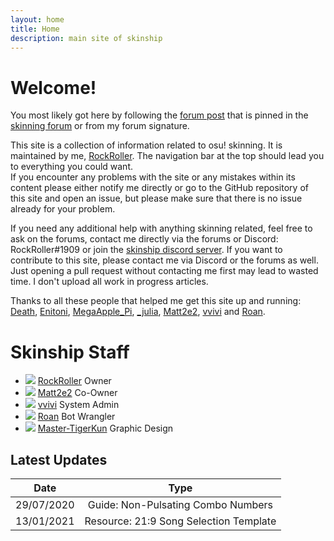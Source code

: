 ```yaml
---
layout: home
title: Home
description: main site of skinship
---
```


# Welcome!

You most likely got here by following the [forum post](https://osu.ppy.sh/community/forums/topics/881367) that is pinned in the [skinning forum](https://osu.ppy.sh/community/forums/15) or from my forum signature.

This site is a collection of information related to osu! skinning. It is maintained by me, [RockRoller](https://osu.ppy.sh/users/8388854). The navigation bar at the top should lead you to everything you could want.<br>
If you encounter any problems with the site or any mistakes within its content please either notify me directly or go to the GitHub repository of this site and open an issue, but please make sure that there is no issue already for your problem.

If you need any additional help with anything skinning related, feel free to ask on the forums, contact me directly via the forums or Discord: RockRoller#1909 or join the [skinship discord server](https://discord.skinship.xyz/).
If you want to contribute to this site, please contact me via Discord or the forums as well. Just opening a pull request without contacting me first may lead to wasted time. I don't upload all work in progress articles.

Thanks to all these people that helped me get this site up and running:<br>
[Death](https://osu.ppy.sh/users/3242450), [Enitoni](https://osu.ppy.sh/users/9118958), [MegaApple_Pi](https://osu.ppy.sh/users/2148208), [\_julia](https://osu.ppy.sh/users/11909549), [Matt2e2](https://osu.ppy.sh/users/12144912), [vvivi](https://osu.ppy.sh/users/10432755) and [Roan](https://osu.ppy.sh/users/8214639).

# Skinship Staff

<ul class="staff-grid">
    <li class="staff-item">
        <img class="avatar" src="https://a.ppy.sh/8388854">
        <a href="https://osu.ppy.sh/users/8388854" class="name">RockRoller</a>
        <span class="role">Owner</span>
    </li>
    <li class="staff-item">
        <img class="avatar" src="https://a.ppy.sh/12144912">
        <a href="https://osu.ppy.sh/users/12144912" class="name">Matt2e2</a>
        <span class="role">Co-Owner</span>
    </li>
    <li class="staff-item">
        <img class="avatar" src="https://a.ppy.sh/10432755">
        <a href="https://osu.ppy.sh/users/10432755" class="name">vvivi</a>
        <span class="role">System Admin</span>
    </li>
    <li class="staff-item">
        <img class="avatar" src="https://a.ppy.sh/8214639">
        <a href="https://osu.ppy.sh/users/8214639" class="name">Roan</a>
        <span class="role">Bot Wrangler</span>
    </li>
    <li class="staff-item">
        <img class="avatar" src="https://a.ppy.sh/10688456">
        <a href="https://osu.ppy.sh/users/10688456" class="name">Master-TigerKun</a>
        <span class="role">Graphic Design</span>
    </li>
</ul>

## Latest Updates

| Date       |                  Type                  |
| ---------- | :------------------------------------: |
| 29/07/2020 |   Guide: Non-Pulsating Combo Numbers   |
| 13/01/2021 | Resource: 21:9 Song Selection Template |
